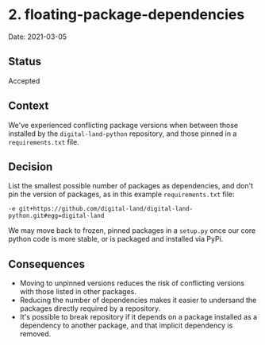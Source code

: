 # 2. floating-package-dependencies

Date: 2021-03-05

## Status

Accepted

## Context

We've experienced conflicting package versions when between those installed by the `digital-land-python` repository, and those pinned in a `requirements.txt`
file.

## Decision

List the smallest possible number of packages as dependencies, and don't pin the version of packages, as in this example `requirements.txt` file:

```
-e git+https://github.com/digital-land/digital-land-python.git#egg=digital-land
```

We may move back to frozen, pinned packages in a `setup.py` once our core python code is more stable, or is packaged and installed via PyPi.

## Consequences

* Moving to unpinned versions reduces the risk of conflicting versions with those listed in other packages.
* Reducing the number of dependencies makes it easier to undersand the packages directly required by a repository.
* It's possible to break repository if it depends on a package installed as a dependency to another package, and that implicit dependency is removed.
